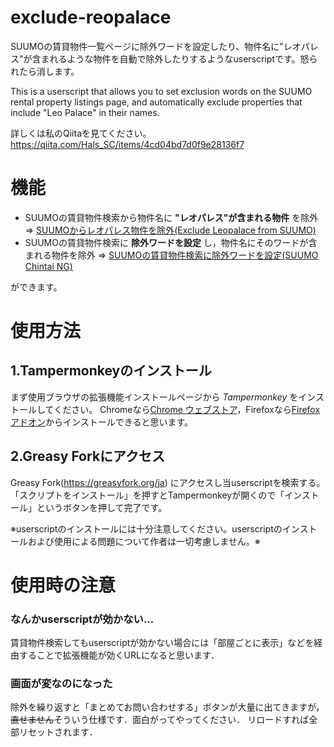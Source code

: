 # exclude-reopalace

SUUMOの賃貸物件一覧ページに除外ワードを設定したり、物件名に"レオパレス"が含まれるような物件を自動で除外したりするようなuserscriptです。怒られたら消します。

This is a userscript that allows you to set exclusion words on the SUUMO rental property listings page, and automatically exclude properties that include "Leo Palace" in their names.

詳しくは私のQiitaを見てください。 
https://qiita.com/Hals_SC/items/4cd04bd7d0f9e28136f7

# 機能

+ SUUMOの賃貸物件検索から物件名に **"レオパレス"が含まれる物件** を除外 ⇒ [SUUMOからレオパレス物件を除外(Exclude Leopalace from SUUMO)](https://greasyfork.org/ja/scripts/434556-suumo%E3%81%8B%E3%82%89%E3%83%AC%E3%82%AA%E3%83%91%E3%83%AC%E3%82%B9%E7%89%A9%E4%BB%B6%E3%82%92%E9%99%A4%E5%A4%96-exclude-leopalace-from-suumo)
+ SUUMOの賃貸物件検索に **除外ワードを設定** し，物件名にそのワードが含まれる物件を除外 ⇒ [SUUMOの賃貸物件検索に除外ワードを設定(SUUMO Chintai NG)](https://greasyfork.org/ja/scripts/434625-suumo%E3%81%AE%E8%B3%83%E8%B2%B8%E7%89%A9%E4%BB%B6%E6%A4%9C%E7%B4%A2%E3%81%AB%E9%99%A4%E5%A4%96%E3%83%AF%E3%83%BC%E3%83%89%E3%82%92%E8%A8%AD%E5%AE%9A-suumo-chintai-ng)

ができます。
  
# 使用方法

## 1.Tampermonkeyのインストール

まず使用ブラウザの拡張機能インストールページから _Tampermonkey_ をインストールしてください。
Chromeなら[Chrome ウェブストア](https://chrome.google.com/webstore/category/extensions?hl=ja)，Firefoxなら[Firefoxアドオン](https://addons.mozilla.org/ja/firefox/)からインストールできると思います。

## 2.Greasy Forkにアクセス

Greasy Fork(https://greasyfork.org/ja) にアクセスし当userscriptを検索する。「スクリプトをインストール」を押すとTampermonkeyが開くので「インストール」というボタンを押して完了です。

※userscriptのインストールには十分注意してください。userscriptのインストールおよび使用による問題について作者は一切考慮しません。※

# 使用時の注意

### なんかuserscriptが効かない...

賃貸物件検索してもuserscriptが効かない場合には「部屋ごとに表示」などを経由することで拡張機能が効くURLになると思います．

### 画面が変なのになった

除外を繰り返すと「まとめてお問い合わせする」ボタンが大量に出てきますが，~~直せません~~そういう仕様です．面白がってやってください．
リロードすれば全部リセットされます．
